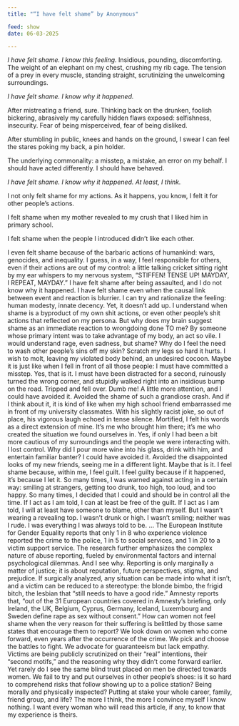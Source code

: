 ```yaml
---
title: "“I have felt shame” by Anonymous"

feed: show
date: 06-03-2025

---
```


*I have felt shame. I know this feeling.*
Insidious, pounding, discomforting. The weight of an elephant on my chest, crushing my rib cage. The tension of a prey in every muscle, standing straight, scrutinizing the unwelcoming surroundings.

*I have felt shame. I know why it happened.*

After mistreating a friend, sure. Thinking back on the drunken, foolish bickering, abrasively my carefully hidden flaws exposed: selfishness, insecurity. Fear of being misperceived, fear of being disliked.

After stumbling in public, knees and hands on the ground, I swear I can feel the stares poking my back, a pin holder.

The underlying commonality: a misstep, a mistake, an error on my behalf. I should have acted differently. I should have behaved.

*I have felt shame. I know why it happened. At least, I think.*

I not only felt shame for my actions. As it happens, you know, I felt it for other people’s actions.

I felt shame when my mother revealed to my crush that I liked him in primary school.

I felt shame when the people I introduced didn’t like each other.

I even felt shame because of the barbaric actions of humankind: wars, genocides, and inequality.
I guess, in a way, I feel responsible for others, even if their actions are out of my control: a little talking cricket sitting right by my ear whispers to my nervous system, “STIFFEN! TENSE UP! MAYDAY, I REPEAT, MAYDAY.”
I have felt shame after being assaulted, and I do not know why it happened.
I have felt shame even when the causal link between event and reaction is blurrier.
I can try and rationalize the feeling: human modesty, innate decency. Yet, it doesn’t add up.
I understand when shame is a byproduct of my own shit actions, or even other people’s shit actions that reflected on my persona.
But why does my brain suggest shame as an immediate reaction to wrongdoing done TO me? By someone whose primary intent was to take advantage of my body, an act so vile. I would understand rage, even sadness, but shame?
Why do I feel the need to wash other people’s sins off my skin? Scratch my legs so hard it hurts. I wish to molt, leaving my violated body behind, an undesired cocoon.
Maybe it is just like when I fell in front of all those people: I must have committed a misstep.
Yes, that is it.
I must have been distracted for a second, ruinously turned the wrong corner, and stupidly walked right into an insidious bump on the road. Tripped and fell over.
Dumb me!
A little more attention, and I could have avoided it. Avoided the shame of such a grandiose crash.
And if I think about it, it is kind of like when my high school friend embarrassed me in front of my university classmates. With his slightly racist joke, so out of place, his vigorous laugh echoed in tense silence.
Mortified, I felt his words as a direct extension of mine. It’s me who brought him there; it’s me who created the situation we found ourselves in.
Yes, if only I had been a bit more cautious of my surroundings and the people we were interacting with.
I lost control. 
Why did I pour more wine into his glass, drink with him, and entertain familiar banter?
I could have avoided it. Avoided the disappointed looks of my new friends, seeing me in a different light.
Maybe that is it. I feel shame because, within me, I feel guilt.  I feel guilty because if it happened, it’s because I let it. 
So many times, I was warned against acting in a certain way: smiling at strangers, getting too drunk, too high, too loud, and too happy.
So many times, I decided that I could and should be in control all the time.
If I act as I am told, I can at least be free of the guilt.
If I act as I am told, I will at least have someone to blame, other than myself.
But I wasn’t wearing a revealing top. I wasn’t drunk or high. I wasn’t smiling; neither was I rude. I was everything I was always told to be.
…
The European Institute for Gender Equality reports that only 1 in 8 who experience violence reported the crime to the police, 1 in 5 to social services, and 1 in 20 to a victim support service.
The research further emphasizes the complex nature of abuse reporting, fueled by environmental factors and internal psychological dilemmas. 
And I see why. Reporting is only marginally a matter of justice; it is about reputation, future perspectives, stigma, and prejudice.
If surgically analyzed, any situation can be made into what it isn’t, and a victim can be reduced to a stereotype: the blonde bimbo, the frigid bitch, the lesbian that “still needs to have a good ride.”
Amnesty reports that, “out of the 31 European countries covered in Amnesty’s briefing, only Ireland, the UK, Belgium, Cyprus, Germany, Iceland, Luxembourg and Sweden define rape as sex without consent.”
How can women not feel shame when the very reason for their suffering is belittled by those same states that encourage them to report?
We look down on women who come forward, even years after the occurrence of the crime. We pick and choose the battles to fight. We advocate for guaranteeism but lack empathy.  Victims are being publicly scrutinized on their “real” intentions, their “second motifs,” and the reasoning why they didn’t come forward earlier. Yet rarely do I see the same blind trust placed on men be directed towards women.
We fail to try and put ourselves in other people’s shoes: is it so hard to comprehend risks that follow showing up to a police station?  Being morally and physically inspected?  Putting at stake your whole career, family, friend group, and life?
The more I think, the more I convince myself I know nothing.
I want every woman who will read this article, if any, to know that my experience is theirs.
